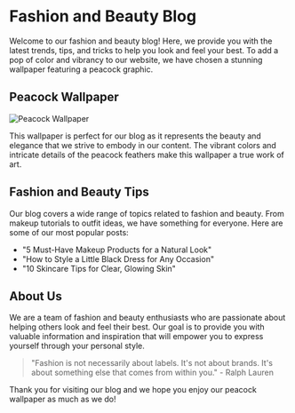 <!--
Write me markdown content of website with wallpaper:

"A vibrant graphic of a peacock for a fashion or beauty blog"

The header of the page should not be copy of the text but rather a real content of the website which is using this wallpaper.

- Feel free to use structure like headings, bullets, numbering, blockquotes, paragraphs, horizontal lines, etc.
- You can use formatting like bold or _italic_
- You can include UTF-8 emojis
- Links should be only #hash anchors (and you can refer to the document itself)
- Do not include images
-->

<!--font:Poppins-->

# Fashion and Beauty Blog

Welcome to our fashion and beauty blog! Here, we provide you with the latest trends, tips, and tricks to help you look and feel your best. To add a pop of color and vibrancy to our website, we have chosen a stunning wallpaper featuring a peacock graphic.

## Peacock Wallpaper

![Peacock Wallpaper](#)

This wallpaper is perfect for our blog as it represents the beauty and elegance that we strive to embody in our content. The vibrant colors and intricate details of the peacock feathers make this wallpaper a true work of art.

## Fashion and Beauty Tips

Our blog covers a wide range of topics related to fashion and beauty. From makeup tutorials to outfit ideas, we have something for everyone. Here are some of our most popular posts:

- "5 Must-Have Makeup Products for a Natural Look"
- "How to Style a Little Black Dress for Any Occasion"
- "10 Skincare Tips for Clear, Glowing Skin"

## About Us

We are a team of fashion and beauty enthusiasts who are passionate about helping others look and feel their best. Our goal is to provide you with valuable information and inspiration that will empower you to express yourself through your personal style.

> "Fashion is not necessarily about labels. It's not about brands. It's about something else that comes from within you." - Ralph Lauren

Thank you for visiting our blog and we hope you enjoy our peacock wallpaper as much as we do!
